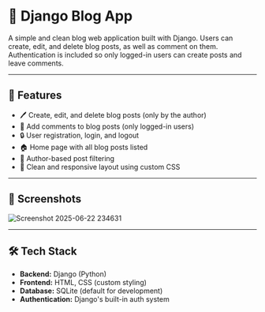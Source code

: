 # 📝 Django Blog App

A simple and clean blog web application built with Django. Users can create, edit, and delete blog posts, as well as comment on them. Authentication is included so only logged-in users can create posts and leave comments.

---

## 🚀 Features

- 🖊️ Create, edit, and delete blog posts (only by the author)
- 💬 Add comments to blog posts (only logged-in users)
- 🔒 User registration, login, and logout
- 🏠 Home page with all blog posts listed
- 👤 Author-based post filtering
- 🧹 Clean and responsive layout using custom CSS

---

## 📸 Screenshots
![Screenshot 2025-06-22 234631](https://github.com/user-attachments/assets/9faf69c7-b3a9-4378-84b5-ebf7fcefa5a4)




---

## 🛠️ Tech Stack

- **Backend:** Django (Python)
- **Frontend:** HTML, CSS (custom styling)
- **Database:** SQLite (default for development)
- **Authentication:** Django's built-in auth system
